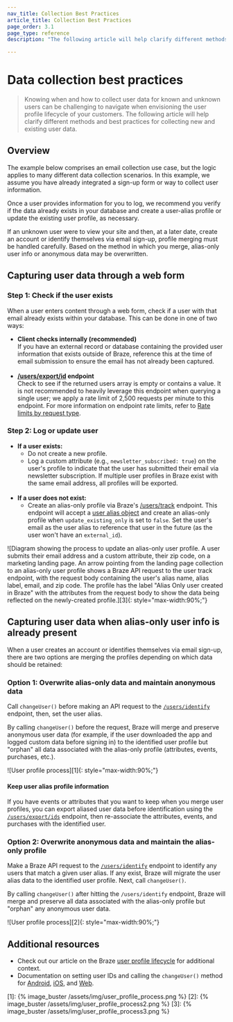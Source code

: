 ```yaml
---
nav_title: Collection Best Practices
article_title: Collection Best Practices
page_order: 3.1
page_type: reference
description: "The following article will help clarify different methods and best practices for collecting new and existing user data."

---
```


# Data collection best practices

> Knowing when and how to collect user data for known and unknown users can be challenging to navigate when envisioning the user profile lifecycle of your customers. The following article will help clarify different methods and best practices for collecting new and existing user data.

## Overview

The example below comprises an email collection use case, but the logic applies to many different data collection scenarios. In this example, we assume you have already integrated a sign-up form or way to collect user information. 

Once a user provides information for you to log, we recommend you verify if the data already exists in your database and create a user-alias profile or update the existing user profile, as necessary. 

If an unknown user were to view your site and then, at a later date, create an account or identify themselves via email sign-up, profile merging must be handled carefully. Based on the method in which you merge, alias-only user info or anonymous data may be overwritten.

## Capturing user data through a web form

### Step 1: Check if the user exists

When a user enters content through a web form, check if a user with that email already exists within your database. This can be done in one of two ways:
- **Client checks internally (recommended)**<br>If you have an external record or database containing the provided user information that exists outside of Braze, reference this at the time of email submission to ensure the email has not already been captured.<br><br>
- **[/users/export/id]({{site.baseurl}}/api/endpoints/export/user_data/post_users_identifier/) endpoint**<br>Check to see if the returned users array is empty or contains a value. It is not recommended to heavily leverage this endpoint when querying a single user; we apply a rate limit of 2,500 requests per minute to this endpoint. For more information on endpoint rate limits, refer to [Rate limits by request type]({{site.baseurl}}/api/api_limits/#rate-limits-by-request-type).

### Step 2: Log or update user

- **If a user exists:**
  - Do not create a new profile.
  - Log a custom attribute (e.g., `newsletter_subscribed: true`) on the user's profile to indicate that the user has submitted their email via newsletter subscription. If multiple user profiles in Braze exist with the same email address, all profiles will be exported.<br><br>
- **If a user does not exist:**
  - Create an alias-only profile via Braze's [/users/track]({{site.baseurl}}/api/endpoints/user_data/post_user_track/) endpoint. This endpoint will accept a [user alias object]({{site.baseurl}}/api/objects_filters/user_alias_object/) and create an alias-only profile when `update_existing_only` is set to `false`. Set the user's email as the user alias to reference that user in the future (as the user won't have an `external_id`).

![Diagram showing the process to update an alias-only user profile. A user submits their email address and a custom attribute, their zip code, on a marketing landing page. An arrow pointing from the landing page collection to an alias-only user profile shows a Braze API request to the user track endpoint, with the request body containing the user's alias name, alias label, email, and zip code. The profile has the label "Alias Only user created in Braze" with the attributes from the request body to show the data being reflected on the newly-created profile.][3]{: style="max-width:90%;"}

## Capturing user data when alias-only user info is already present

When a user creates an account or identifies themselves via email sign-up, there are two options are merging the profiles depending on which data should be retained:

### Option 1: Overwrite alias-only data and maintain anonymous data

Call `changeUser()` before making an API request to the [`/users/identify`]({{site.baseurl}}/api/endpoints/user_data/post_user_identify/) endpoint, then, set the user alias. 

By calling `changeUser()` before the request, Braze will merge and preserve anonymous user data (for example, if the user downloaded the app and logged custom data before signing in) to the identified user profile but "orphan" all data associated with the alias-only profile (attributes, events, purchases, etc.).

![User profile process][1]{: style="max-width:90%;"}

#### Keep user alias profile information
If you have events or attributes that you want to keep when you merge user profiles, you can export aliased user data before identification using the [`/users/export/ids`]({{site.baseurl}}/api/endpoints/export/user_data/post_users_identifier/) endpoint, then re-associate the attributes, events, and purchases with the identified user.

### Option 2: Overwrite anonymous data and maintain the alias-only profile

Make a Braze API request to the [`/users/identify`]({{site.baseurl}}/api/endpoints/user_data/post_user_identify/) endpoint to identify any users that match a given user alias. If any exist, Braze will migrate the user alias data to the identified user profile. Next, call `changeUser()`.

By calling `changeUser()` after hitting the `/users/identify` endpoint, Braze will merge and preserve all data associated with the alias-only profile but "orphan" any anonymous user data.

![User profile process][2]{: style="max-width:90%;"}

## Additional resources
- Check out our article on the Braze [user profile lifecycle]({{site.baseurl}}/user_guide/data_and_analytics/user_data_collection/user_profile_lifecycle/) for additional context.<br>
- Documentation on setting user IDs and calling the `changeUser()` method for [Android]({{site.baseurl}}/developer_guide/platform_integration_guides/android/analytics/setting_user_ids/), [iOS]({{site.baseurl}}/developer_guide/platform_integration_guides/ios/analytics/setting_user_ids/#suggested-user-id-naming-convention), and [Web]({{site.baseurl}}/developer_guide/platform_integration_guides/web/analytics/setting_user_ids/).

[1]: {% image_buster /assets/img/user_profile_process.png %}
[2]: {% image_buster /assets/img/user_profile_process2.png %}
[3]: {% image_buster /assets/img/user_profile_process3.png %}
